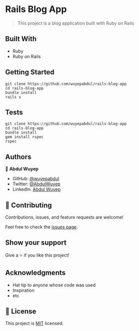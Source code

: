# Rails Blog App

> This project is a blog application built with Ruby on Rails

## Built With

- Ruby
- Ruby on Rails

## Getting Started

```
git clone https://github.com/wuyepabdul/rails-blog-app
cd rails-blog-app
bundle install
rails s
```

## Tests
```
git clone https://github.com/wuyepabdul/rails-blog-app
cd rails-blog-app
bundle install
gem install rspec
rspec
```

## Authors


👤 **Abdul Wuyep**

- GitHub: [@wuyepabdul](https://github.com/wuyepabdul)
- Twitter: [@AbdulWuyep](https://twitter.com/AbdulWuyep)
- LinkedIn: [Abdul Wuyep](https://www.linkedin.com/in/abdul-wuyep/)


## 🤝 Contributing

Contributions, issues, and feature requests are welcome!

Feel free to check the [issues page](../../issues/).

## Show your support

Give a ⭐️ if you like this project!

## Acknowledgments

- Hat tip to anyone whose code was used
- Inspiration
- etc

## 📝 License

This project is [MIT](./MIT.md) licensed.
